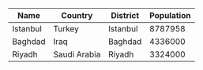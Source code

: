 | Name | Country | District | Population |
| --- | --- | --- | --- |
| Istanbul | Turkey | Istanbul | 8787958 |
| Baghdad | Iraq | Baghdad | 4336000 |
| Riyadh | Saudi Arabia | Riyadh | 3324000 |
